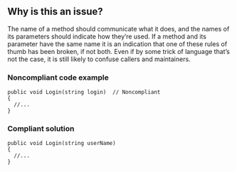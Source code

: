 ## Why is this an issue?
 
The name of a method should communicate what it does, and the names of its parameters should indicate how they’re used. If a method and its parameter have the same name it is an indication that one of these rules of thumb has been broken, if not both. Even if by some trick of language that’s not the case, it is still likely to confuse callers and maintainers.
 
### Noncompliant code example

    public void Login(string login)  // Noncompliant
    {
      //...
    }

### Compliant solution

    public void Login(string userName)
    {
      //...
    }